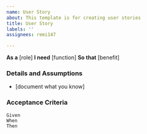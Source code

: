 ```yaml
---
name: User Story
about: This template is for creating user stories
title: User Story
labels: ''
assignees: remi147

---
```


**As a** [role]
 **I need** [function] 
 **So that** [benefit]
   
 ### Details and Assumptions
 
 * [document what you know]
   
 ### Acceptance Criteria  
   
 ```gherkin
 Given 
 When 
 Then 
 ```
